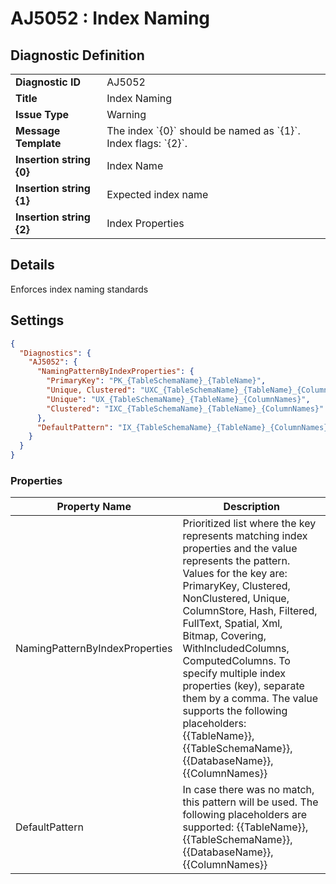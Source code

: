 # AJ5052 : Index Naming

## Diagnostic Definition

<table>
  <tr>
    <td class="header"><b>Diagnostic ID</b></td>
    <td>AJ5052</td>
  </tr>
  <tr>
    <td class="header"><b>Title</b></td>
    <td>Index Naming</td>
  </tr>
  <tr>
    <td class="header"><b>Issue Type</b></td>
    <td>Warning</td>
  </tr>
  <tr>
    <td class="header"><b>Message Template</b></td>
    <td>The index `{0}` should be named as `{1}`. Index flags: `{2}`.</td>
  </tr>
    <tr>
    <td class="header"><b>Insertion string {0}</b></td>
    <td>Index Name</td>
  </tr>
  <tr>
    <td class="header"><b>Insertion string {1}</b></td>
    <td>Expected index name</td>
  </tr>
  <tr>
    <td class="header"><b>Insertion string {2}</b></td>
    <td>Index Properties</td>
  </tr>

</table>

## Details

Enforces index naming standards


## Settings

```json
{
  "Diagnostics": {
    "AJ5052": {
      "NamingPatternByIndexProperties": {
        "PrimaryKey": "PK_{TableSchemaName}_{TableName}",
        "Unique, Clustered": "UXC_{TableSchemaName}_{TableName}_{ColumnNames}",
        "Unique": "UX_{TableSchemaName}_{TableName}_{ColumnNames}",
        "Clustered": "IXC_{TableSchemaName}_{TableName}_{ColumnNames}"
      },
      "DefaultPattern": "IX_{TableSchemaName}_{TableName}_{ColumnNames}"
    }
  }
}
```


### Properties

| Property Name                  | Description                                                                                                                                                                                                                                                                                                                                                                                                                                                                            |
|--------------------------------|----------------------------------------------------------------------------------------------------------------------------------------------------------------------------------------------------------------------------------------------------------------------------------------------------------------------------------------------------------------------------------------------------------------------------------------------------------------------------------------|
| NamingPatternByIndexProperties | Prioritized list where the key represents matching index properties and the value represents the pattern. Values for the key are: PrimaryKey, Clustered, NonClustered, Unique, ColumnStore, Hash, Filtered, FullText, Spatial, Xml, Bitmap, Covering, WithIncludedColumns, ComputedColumns. To specify multiple index properties (key), separate them by a comma. The value supports the following placeholders: {{TableName}}, {{TableSchemaName}}, {{DatabaseName}}, {{ColumnNames}} |
| DefaultPattern                 | In case there was no match, this pattern will be used. The following placeholders are supported: {{TableName}}, {{TableSchemaName}}, {{DatabaseName}}, {{ColumnNames}}                                                                                                                                                                                                                                                                                                                 |




